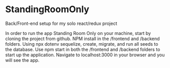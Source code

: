 # StandingRoomOnly
Back/Front-end setup for my solo react/redux project

In order to run the app Standing Room Only on your machine, start by cloning the project from github. NPM install in the /frontend and /backend folders. Using npx dotenv sequelize, create, migrate, and run all seeds to the database. Use npm start in both the /frontend and /backend folders to start up the application. Navigate to localhost:3000 in your browser and you will see the app.
